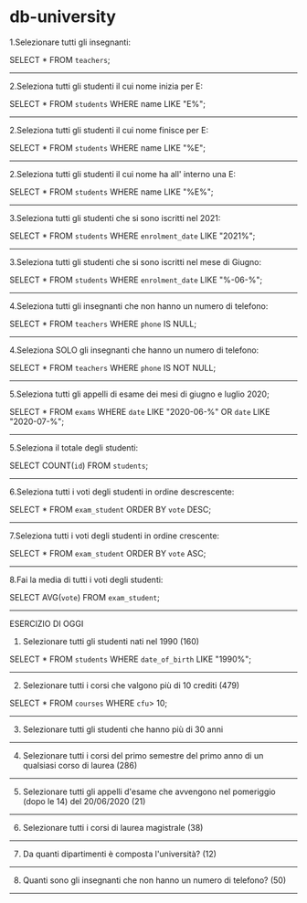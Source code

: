 # db-university

1.Selezionare tutti gli insegnanti:

SELECT * FROM `teachers`;

------------------------------------------------------

2.Seleziona tutti gli studenti il cui nome inizia per E:

SELECT * FROM `students` WHERE name LIKE "E%";

------------------------------------------------------

2.Seleziona tutti gli studenti il cui nome finisce per E:

SELECT * FROM `students` WHERE name LIKE "%E";

------------------------------------------------------

2.Seleziona tutti gli studenti il cui nome ha all' interno una E:

SELECT * FROM `students` WHERE name LIKE "%E%";

------------------------------------------------------

3.Seleziona tutti gli studenti che si sono iscritti nel 2021: 

SELECT * FROM `students` WHERE `enrolment_date` LIKE "2021%";

------------------------------------------------------

3.Seleziona tutti gli studenti che si sono iscritti nel mese di Giugno: 

SELECT * FROM `students` WHERE `enrolment_date` LIKE "%-06-%";

------------------------------------------------------

4.Seleziona tutti gli insegnanti che non hanno un numero di telefono: 

SELECT * FROM `teachers` WHERE `phone` IS NULL;

------------------------------------------------------

4.Seleziona SOLO gli insegnanti che hanno un numero di telefono: 

SELECT * FROM `teachers` WHERE `phone` IS NOT NULL;

------------------------------------------------------

5.Seleziona tutti gli appelli di esame dei mesi di giugno e luglio 2020;

SELECT * FROM `exams` WHERE `date` LIKE "2020-06-%" OR `date` LIKE "2020-07-%";

------------------------------------------------------

5.Seleziona il totale degli studenti:

SELECT COUNT(`id`) FROM `students`;

------------------------------------------------------

6.Seleziona tutti i voti degli studenti in ordine descrescente:

SELECT * FROM `exam_student` ORDER BY `vote` DESC;

------------------------------------------------------

7.Seleziona tutti i voti degli studenti in ordine crescente: 

SELECT * FROM `exam_student` ORDER BY `vote` ASC;

------------------------------------------------------

8.Fai la media di tutti i voti degli studenti:

SELECT AVG(`vote`) FROM `exam_student`;

------------------------------------------------------



ESERCIZIO DI OGGI

1. Selezionare tutti gli studenti nati nel 1990 (160)

SELECT * FROM `students` WHERE `date_of_birth` LIKE "1990%";

------------------------------------------------------

2. Selezionare tutti i corsi che valgono più di 10 crediti (479)

SELECT * FROM `courses` WHERE `cfu`> 10;

------------------------------------------------------

3. Selezionare tutti gli studenti che hanno più di 30 anni



-----------------------------------------------------

4. Selezionare tutti i corsi del primo semestre del primo anno di un qualsiasi corso di
laurea (286)



-----------------------------------------------------

5. Selezionare tutti gli appelli d'esame che avvengono nel pomeriggio (dopo le 14) del
20/06/2020 (21)



-----------------------------------------------------

6. Selezionare tutti i corsi di laurea magistrale (38)



-----------------------------------------------------

7. Da quanti dipartimenti è composta l'università? (12)



-----------------------------------------------------

8. Quanti sono gli insegnanti che non hanno un numero di telefono? (50)



-----------------------------------------------------
